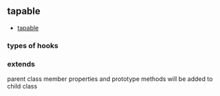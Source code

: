 ## tapable

* [tapable](https://github.com/webpack/tapable)

### types of hooks

### extends

parent class member properties and prototype methods will be added to child class
